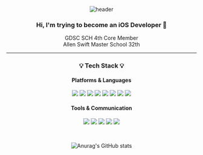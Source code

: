<div align="center">
    
  ![header](https://capsule-render.vercel.app/api?type=rect&color=auto&text=Aiden's%20Github&height=100&fontSize=50&textBg=false)

  ### Hi, I'm trying to become an iOS Developer :wave:
  
  GDSC SCH 4th Core Member
  <br>
  Allen Swift Master School 32th

</div>

<div align="center">
    
  ---
  ### :bulb: Tech Stack :bulb:
  #### Platforms & Languages
  ![](https://img.shields.io/badge/iOS-000000?style=for-the-badge&logo=ios&logoColor=white)
  ![](https://img.shields.io/badge/Swift-FA7343?style=for-the-badge&logo=swift&logoColor=white)
  ![](https://img.shields.io/badge/Python-14354C?style=for-the-badge&logo=python&logoColor=white)
  ![](https://img.shields.io/badge/Flutter-02569B?style=for-the-badge&logo=flutter&logoColor=white)
  ![](https://img.shields.io/badge/Dart-0175C2?style=for-the-badge&logo=dart&logoColor=white)
  ![](https://img.shields.io/badge/C-00599C?style=for-the-badge&logo=c&logoColor=white)
  ![](https://img.shields.io/badge/Java-ED8B00?style=for-the-badge&logo=openjdk&logoColor=white)
  ![](https://img.shields.io/badge/Firebase-039BE5?style=for-the-badge&logo=Firebase&logoColor=white)

  #### Tools & Communication
  ![](https://img.shields.io/badge/Xcode-007ACC?style=for-the-badge&logo=Xcode&logoColor=white)
  ![](https://img.shields.io/badge/Visual_Studio_Code-0078D4?style=for-the-badge&logo=visual%20studio%20code&logoColor=white)
  ![](https://img.shields.io/badge/GitHub-100000?style=for-the-badge&logo=github&logoColor=white)
  ![](https://img.shields.io/badge/Notion-000000?style=for-the-badge&logo=notion&logoColor=white)
  ![](https://img.shields.io/badge/Slack-4A154B?style=for-the-badge&logo=slack&logoColor=white)

  <br>
  
  ![Anurag's GitHub stats](https://github-readme-stats.vercel.app/api?username=KR-HanYunSeop&hide=contribs,prs&show_icons=true&theme=nord)
  
</div>






